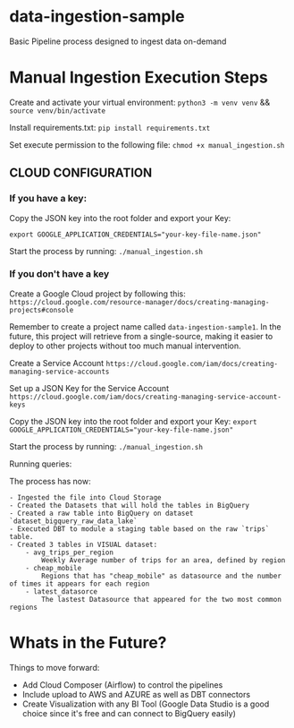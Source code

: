 # data-ingestion-sample
Basic Pipeline process designed to ingest data on-demand


# Manual Ingestion Execution Steps

Create and activate your virtual environment:
`python3 -m venv venv` && `source venv/bin/activate`

Install requirements.txt:
`pip install requirements.txt`

Set execute permission to the following file:
`chmod +x manual_ingestion.sh`

## CLOUD CONFIGURATION

### If you have a key:

Copy the JSON key into the root folder and export your Key:

`export GOOGLE_APPLICATION_CREDENTIALS="your-key-file-name.json"`

Start the process by running:
`./manual_ingestion.sh`

### If you don't have a key

Create a Google Cloud project by following this:
`https://cloud.google.com/resource-manager/docs/creating-managing-projects#console`

Remember to create a project name called `data-ingestion-sample1`.
In the future, this project will retrieve from a single-source, making
it easier to deploy to other projects without too much manual intervention.

Create a Service Account
`https://cloud.google.com/iam/docs/creating-managing-service-accounts`

Set up a JSON Key for the Service Account
`https://cloud.google.com/iam/docs/creating-managing-service-account-keys`

Copy the JSON key into the root folder and export your Key:
`export GOOGLE_APPLICATION_CREDENTIALS="your-key-file-name.json"`

Start the process by running:
`./manual_ingestion.sh`

Running queries:

The process has now:

    - Ingested the file into Cloud Storage
    - Created the Datasets that will hold the tables in BigQuery
    - Created a raw table into BigQuery on dataset `dataset_bigquery_raw_data_lake`
    - Executed DBT to module a staging table based on the raw `trips` table.
    - Created 3 tables in VISUAL dataset:
        - avg_trips_per_region
            Weekly Average number of trips for an area, defined by region
        - cheap_mobile
            Regions that has "cheap_mobile" as datasource and the number of times it appears for each region
        - latest_datasorce
            The lastest Datasource that appeared for the two most common regions

# Whats in the Future?

Things to move forward:
 - Add Cloud Composer (Airflow) to control the pipelines
 - Include upload to AWS and AZURE as well as DBT connectors
 - Create Visualization with any BI Tool (Google Data Studio is a good choice since it's free and can connect to BigQuery easily)
